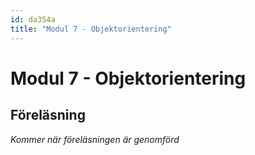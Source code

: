 ```yaml
---
id: da354a
title: "Modul 7 - Objektorientering"
---
```


# Modul 7 - Objektorientering

## Föreläsning

*Kommer när föreläsningen är genomförd*